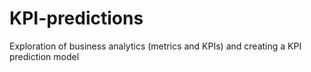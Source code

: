 # KPI-predictions
Exploration of business analytics (metrics and KPIs) and creating a KPI prediction model
